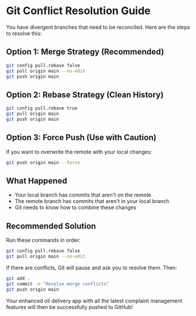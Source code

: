 # Git Conflict Resolution Guide

You have divergent branches that need to be reconciled. Here are the steps to resolve this:

## Option 1: Merge Strategy (Recommended)
```bash
git config pull.rebase false
git pull origin main --no-edit
git push origin main
```

## Option 2: Rebase Strategy (Clean History)
```bash
git config pull.rebase true
git pull origin main
git push origin main
```

## Option 3: Force Push (Use with Caution)
If you want to overwrite the remote with your local changes:
```bash
git push origin main --force
```

## What Happened
- Your local branch has commits that aren't on the remote
- The remote branch has commits that aren't in your local branch
- Git needs to know how to combine these changes

## Recommended Solution
Run these commands in order:

```bash
git config pull.rebase false
git pull origin main --no-edit
```

If there are conflicts, Git will pause and ask you to resolve them. Then:
```bash
git add .
git commit -m "Resolve merge conflicts"
git push origin main
```

Your enhanced oil delivery app with all the latest complaint management features will then be successfully pushed to GitHub!